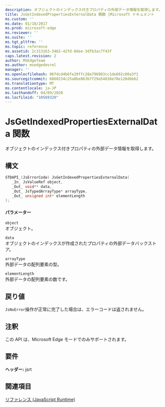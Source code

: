 ```yaml
---
description: オブジェクトのインデックス付きプロパティの外部データ情報を取得します。
title: JsGetIndexedPropertiesExternalData 関数 |Microsoft ドキュメント
ms.custom: ''
ms.date: 01/18/2017
ms.prod: microsoft-edge
ms.reviewer: ''
ms.suite: ''
ms.tgt_pltfrm: ''
ms.topic: reference
ms.assetid: 2c313163-3462-42fd-8dee-3dfb3ac7f43f
caps.latest.revision: 2
author: MSEdgeTeam
ms.author: msedgedevrel
manager: ''
ms.openlocfilehash: 96fdcd4b6fe29ffc20a796983cc1de692c80a3f1
ms.sourcegitcommit: 6860234c25a8be863b7f29a54838e78e120dbb62
ms.translationtype: MT
ms.contentlocale: ja-JP
ms.lasthandoff: 04/09/2020
ms.locfileid: "10569320"
---
```

# JsGetIndexedPropertiesExternalData 関数
オブジェクトのインデックス付きプロパティの外部データ情報を取得します。  
  
## 構文  
  
```cpp  
STDAPI_(JsErrorCode) JsGetIndexedPropertiesExternalData(  
   _In_ JsValueRef object,  
   _Out_ void** data,  
   _Out_ JsTypedArrayType* arrayType,  
   _Out_ unsigned int* elementLength  
);  
```  
  
#### パラメーター  
 `object`  
 オブジェクト。  
  
 `data`  
 オブジェクトのインデックスが作成されたプロパティの外部データバックストア。  
  
 `arrayType`  
 外部データの配列要素の型。  
  
 `elementLength`  
 外部データの配列要素の数です。  
  
## 戻り値  
 `JsNoError`操作が正常に完了した場合は、エラーコードは返されません。  
  
## 注釈  
 この API は、Microsoft Edge モードでのみサポートされます。  
  
## 要件  
 **ヘッダー:** jsrt  
  
## 関連項目  
 [リファレンス (JavaScript Runtime)](../chakra-hosting/reference-javascript-runtime.md)
